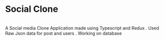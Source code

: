 # Social Clone
<br>
A Social media Clone Application made using Typescript and Redux . 
Used Raw Json data for post and users . Working on database
